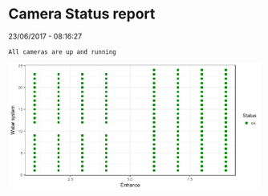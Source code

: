Camera Status report
================
23/06/2017 - 08:16:27

    All cameras are up and running

![](camreport_files/figure-markdown_github/unnamed-chunk-2-1.png)
